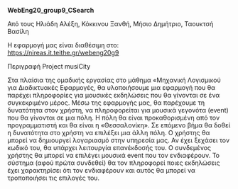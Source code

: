 <b>WebEng20_group9_CSearch</b>

Από τους
Ηλιάδη Αλέξη, Κόκκινου Ξανθή, Μήσιο Δημήτριο, Ταουκτσή Βασίλη

Η εφαρμογή μας είναι διαθέσιμη στο: https://nireas.it.teithe.gr/webeng20g9 


Περιγραφή Project musiCity

Στα πλαίσια της ομαδικής εργασίας στο μάθημα «Μηχανική Λογισμικού για Διαδικτυακές Εφαρμογές, θα υλοποιήσουμε μια εφαρμογή που θα παρέχει πληροφορίες για μουσικές εκδηλώσεις που θα γίνονται σε ένα συγκεκριμένο μέρος. Μέσω της εφαρμογής μας, θα παρέχουμε τη δυνατότητα στον χρήστη, να πληροφορείται για μουσικά γεγονότα (event) που θα γίνονται σε μια πόλη. Η πόλη θα είναι προκαθορισμένη από τον προγραμματιστή και θα είναι η «Θεσσαλονίκη». Σε επόμενο βήμα θα δοθεί η δυνατότητα στο χρήστη να επιλέξει μια άλλη πόλη. Ο χρήστης θα μπορεί να δημιουργεί λογαριασμό στην υπηρεσία μας. Αν έχει ξεχάσει τον κωδικό του, θα υπάρχει λειτουργία επανέκδοσής του. Ο συνδεμένος  χρήστης  θα μπορεί να επιλέγει μουσικά event που τον ενδιαφέρουν. Το σύστημα (αφού πρώτα συνδεθεί) θα τον πληροφορεί ποιες εκδηλώσεις έχει χαρακτηρίσει ότι τον ενδιαφέρουν και αυτός θα μπορεί να τροποποιήσει τις επιλογές του.
